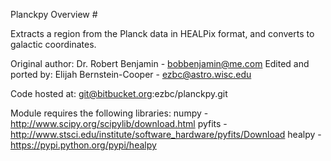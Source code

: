 Planckpy Overview #

Extracts a region from the Planck data in HEALPix format, and converts to
galactic coordinates.

Original author: Dr. Robert Benjamin - bobbenjamin@me.com
Edited and ported by: Elijah Bernstein-Cooper - ezbc@astro.wisc.edu

Code hosted at:
git@bitbucket.org:ezbc/planckpy.git

Module requires the following libraries:
    numpy - http://www.scipy.org/scipylib/download.html
    pyfits - http://www.stsci.edu/institute/software_hardware/pyfits/Download
    healpy - https://pypi.python.org/pypi/healpy


